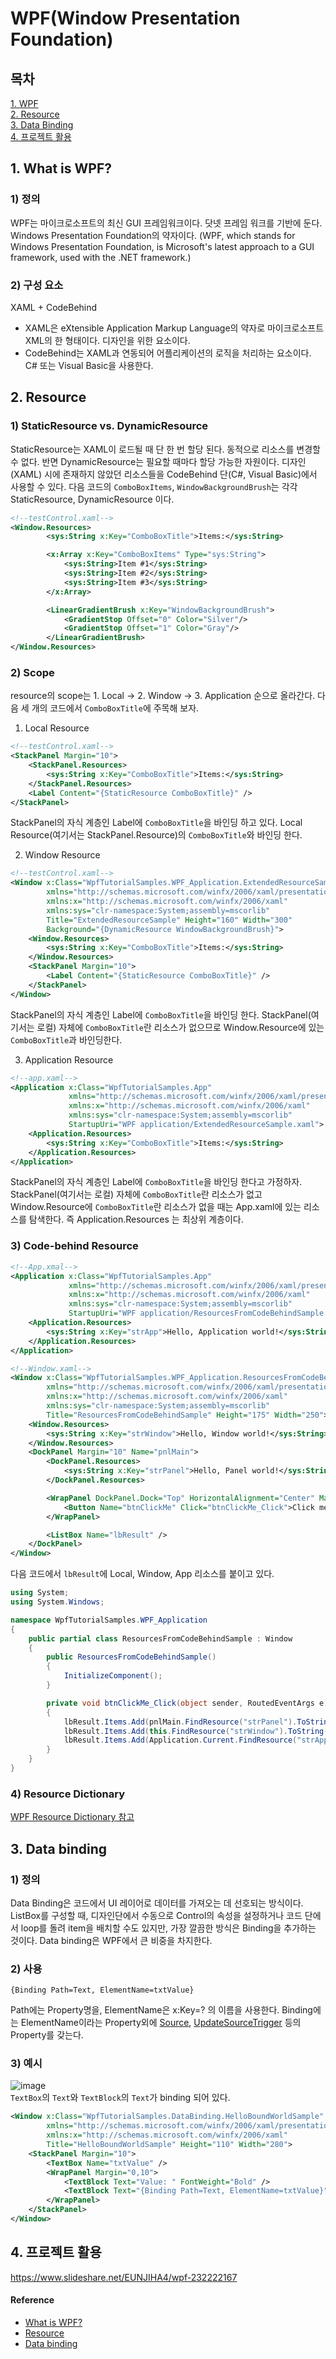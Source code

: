 # WPF(Window Presentation Foundation)

## 목차  
[1. WPF](#1.-What-is-WPF?)  
[2. Resource](#2-Resource)  
[3. Data Binding](#3-Data-binding)  
[4. 프로젝트 활용](#4-프로젝트-활용)  


## 1. What is WPF?

### 1) 정의
WPF는 마이크로소프트의 최신 GUI 프레임워크이다. 닷넷 프레임 워크를 기반에 둔다. Windows Presentation Foundation의 약자이다. (WPF, which stands for Windows Presentation Foundation, is Microsoft's latest approach to a GUI framework, used with the .NET framework.)
### 2) 구성 요소
XAML + CodeBehind  
- XAML은 eXtensible Application Markup Language의 약자로 마이크로소프트 XML의 한 형태이다. 디자인을 위한 요소이다.
- CodeBehind는 XAML과 연동되어 어플리케이션의 로직을 처리하는 요소이다. C# 또는 Visual Basic을 사용한다.  


## 2. Resource
### 1) StaticResource vs. DynamicResource
StaticResource는 XAML이 로드될 때 단 한 번 할당 된다. 동적으로 리소스를 변경할 수 없다. 반면 DynamicResource는 필요할 때마다 할당 가능한 자원이다. 디자인(XAML) 시에 존재하지 않았던 리소스들을 CodeBehind 단(C#, Visual Basic)에서 사용할 수 있다. 다음 코드의 `ComboBoxItems`, `WindowBackgroundBrush`는 각각 StaticResource, DynamicResource 이다.  
```xml
<!--testControl.xaml-->
<Window.Resources>
        <sys:String x:Key="ComboBoxTitle">Items:</sys:String>

        <x:Array x:Key="ComboBoxItems" Type="sys:String">
            <sys:String>Item #1</sys:String>
            <sys:String>Item #2</sys:String>
            <sys:String>Item #3</sys:String>
        </x:Array>

        <LinearGradientBrush x:Key="WindowBackgroundBrush">
            <GradientStop Offset="0" Color="Silver"/>
            <GradientStop Offset="1" Color="Gray"/>
        </LinearGradientBrush>
</Window.Resources>
```
### 2) Scope
resource의 scope는 1. Local -> 2. Window -> 3. Application 순으로 올라간다. 다음 세 개의 코드에서 `ComboBoxTitle`에 주목해 보자.

1. Local Resource
```xml
<!--testControl.xaml-->
<StackPanel Margin="10">
    <StackPanel.Resources>
        <sys:String x:Key="ComboBoxTitle">Items:</sys:String>
    </StackPanel.Resources>
    <Label Content="{StaticResource ComboBoxTitle}" />
</StackPanel>
```
StackPanel의 자식 계층인 Label에 `ComboBoxTitle`을 바인딩 하고 있다. Local Resource(여기서는 StackPanel.Resource)의 `ComboBoxTitle`와 바인딩 한다.  

2. Window Resource
```xml
<!--testControl.xaml-->
<Window x:Class="WpfTutorialSamples.WPF_Application.ExtendedResourceSample"
        xmlns="http://schemas.microsoft.com/winfx/2006/xaml/presentation"
        xmlns:x="http://schemas.microsoft.com/winfx/2006/xaml"
        xmlns:sys="clr-namespace:System;assembly=mscorlib"
        Title="ExtendedResourceSample" Height="160" Width="300"
        Background="{DynamicResource WindowBackgroundBrush}">
    <Window.Resources>
        <sys:String x:Key="ComboBoxTitle">Items:</sys:String>
    </Window.Resources>
    <StackPanel Margin="10">
        <Label Content="{StaticResource ComboBoxTitle}" />
    </StackPanel>
</Window>
```
StackPanel의 자식 계층인 Label에 `ComboBoxTitle`을 바인딩 한다. StackPanel(여기서는 로컬) 자체에 `ComboBoxTitle`란 리소스가 없으므로 Window.Resource에 있는 `ComboBoxTitle`과 바인딩한다.  

3. Application Resource
```xml
<!--app.xaml-->
<Application x:Class="WpfTutorialSamples.App"
             xmlns="http://schemas.microsoft.com/winfx/2006/xaml/presentation"
             xmlns:x="http://schemas.microsoft.com/winfx/2006/xaml"
             xmlns:sys="clr-namespace:System;assembly=mscorlib"
             StartupUri="WPF application/ExtendedResourceSample.xaml">
    <Application.Resources>
        <sys:String x:Key="ComboBoxTitle">Items:</sys:String>
    </Application.Resources>
</Application>
```
StackPanel의 자식 계층인 Label에 `ComboBoxTitle`을 바인딩 한다고 가정하자. StackPanel(여기서는 로컬) 자체에 `ComboBoxTitle`란 리소스가 없고 Window.Resource에 `ComboBoxTitle`란 리소스가 없을 때는 App.xaml에 있는 리소스를 탐색한다. 즉 Application.Resources 는 최상위 계층이다.  

### 3) Code-behind Resource
```xml
<!--App.xmal-->
<Application x:Class="WpfTutorialSamples.App"
             xmlns="http://schemas.microsoft.com/winfx/2006/xaml/presentation"
             xmlns:x="http://schemas.microsoft.com/winfx/2006/xaml"
             xmlns:sys="clr-namespace:System;assembly=mscorlib"
             StartupUri="WPF application/ResourcesFromCodeBehindSample.xaml">
    <Application.Resources>
        <sys:String x:Key="strApp">Hello, Application world!</sys:String>
    </Application.Resources>
</Application>
```
```xml
<!--Window.xaml-->
<Window x:Class="WpfTutorialSamples.WPF_Application.ResourcesFromCodeBehindSample"
        xmlns="http://schemas.microsoft.com/winfx/2006/xaml/presentation"
        xmlns:x="http://schemas.microsoft.com/winfx/2006/xaml"
        xmlns:sys="clr-namespace:System;assembly=mscorlib"
        Title="ResourcesFromCodeBehindSample" Height="175" Width="250">
    <Window.Resources>
        <sys:String x:Key="strWindow">Hello, Window world!</sys:String>
    </Window.Resources>
    <DockPanel Margin="10" Name="pnlMain">
        <DockPanel.Resources>
            <sys:String x:Key="strPanel">Hello, Panel world!</sys:String>
        </DockPanel.Resources>

        <WrapPanel DockPanel.Dock="Top" HorizontalAlignment="Center" Margin="10">
            <Button Name="btnClickMe" Click="btnClickMe_Click">Click me!</Button>
        </WrapPanel>

        <ListBox Name="lbResult" />
    </DockPanel>
</Window>
```
다음 코드에서 `lbResult`에 Local, Window, App 리소스를 붙이고 있다.
```csharp
using System;
using System.Windows;

namespace WpfTutorialSamples.WPF_Application
{
	public partial class ResourcesFromCodeBehindSample : Window
	{
		public ResourcesFromCodeBehindSample()
		{
			InitializeComponent();
		}

		private void btnClickMe_Click(object sender, RoutedEventArgs e)
		{
			lbResult.Items.Add(pnlMain.FindResource("strPanel").ToString());
			lbResult.Items.Add(this.FindResource("strWindow").ToString());
			lbResult.Items.Add(Application.Current.FindResource("strApp").ToString());
		}
	}
}

```
### 4) Resource Dictionary
[WPF Resource Dictionary 참고](https://docs.microsoft.com/ko-kr/windows/uwp/design/controls-and-patterns/resourcedictionary-and-xaml-resource-references)

## 3. Data binding
### 1) 정의 
Data Binding은 코드에서 UI 레이어로 데이터를 가져오는 데 선호되는 방식이다. ListBox를 구성할 때, 디자인단에서 수동으로 Control의 속성을 설정하거나 코드 단에서 loop를 돌려 item을 배치할 수도 있지만, 가장 깔끔한 방식은 Binding을 추가하는 것이다. Data binding은 WPF에서 큰 비중을 차지한다. 

### 2) 사용
```
{Binding Path=Text, ElementName=txtValue}
```
Path에는 Property명을, ElementName은 x:Key=? 의 이름을 사용한다. Binding에는 ElementName이라는 Property외에 [Source](https://www.wpf-tutorial.com/ko/502/%EB%8D%B0%EC%9D%B4%ED%84%B0-%EB%B0%94%EC%9D%B8%EB%94%A9/data-binding-via-code-behind/), [UpdateSourceTrigger](https://www.wpf-tutorial.com/ko/37/%EB%8D%B0%EC%9D%B4%ED%84%B0-%EB%B0%94%EC%9D%B8%EB%94%A9/updatesourcetrigger-%EC%86%8D%EC%84%B1/) 등의 Property를 갖는다.

### 3) 예시
![image](https://user-images.githubusercontent.com/43839938/79631135-00fcd780-8192-11ea-926f-b5c6d493f6c9.png)  
`TextBox`의 `Text`와 `TextBlock`의 `Text`가 binding 되어 있다. 
```xml
<Window x:Class="WpfTutorialSamples.DataBinding.HelloBoundWorldSample"
        xmlns="http://schemas.microsoft.com/winfx/2006/xaml/presentation"
        xmlns:x="http://schemas.microsoft.com/winfx/2006/xaml"
        Title="HelloBoundWorldSample" Height="110" Width="280">
    <StackPanel Margin="10">
		<TextBox Name="txtValue" />
		<WrapPanel Margin="0,10">
			<TextBlock Text="Value: " FontWeight="Bold" />
			<TextBlock Text="{Binding Path=Text, ElementName=txtValue}" />
		</WrapPanel>
	</StackPanel>
</Window>
```
## 4. 프로젝트 활용
https://www.slideshare.net/EUNJIHA4/wpf-232222167
#### Reference
- [What is WPF?](https://www.wpf-tutorial.com/about-wpf/what-is-wpf/)
- [Resource](https://www.wpf-tutorial.com/wpf-application/resources/)
- [Data binding](https://www.wpf-tutorial.com/data-binding/introduction/)
